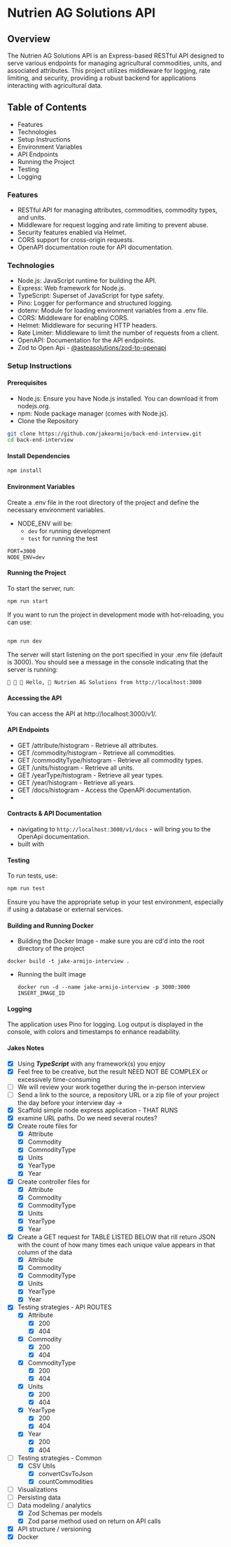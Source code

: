 # Nutrien AG Solutions API
## Overview
The Nutrien AG Solutions API is an Express-based RESTful API designed to serve various endpoints for managing agricultural commodities, units, and associated attributes. This project utilizes middleware for logging, rate limiting, and security, providing a robust backend for applications interacting with agricultural data.

## Table of Contents
- Features
- Technologies
- Setup Instructions
- Environment Variables
- API Endpoints
- Running the Project
- Testing
- Logging

### Features
- RESTful API for managing attributes, commodities, commodity types, and units.
- Middleware for request logging and rate limiting to prevent abuse.
- Security features enabled via Helmet.
- CORS support for cross-origin requests.
- OpenAPI documentation route for API documentation.

### Technologies
- Node.js: JavaScript runtime for building the API.
- Express: Web framework for Node.js.
- TypeScript: Superset of JavaScript for type safety.
- Pino: Logger for performance and structured logging.
- dotenv: Module for loading environment variables from a .env file.
- CORS: Middleware for enabling CORS.
- Helmet: Middleware for securing HTTP headers.
- Rate Limiter: Middleware to limit the number of requests from a client.
- OpenAPI: Documentation for the API endpoints.
- Zod to Open Api - [@asteasolutions/zod-to-openapi](https://www.npmjs.com/package/@asteasolutions/zod-to-openapi)

### Setup Instructions

#### Prerequisites
- Node.js: Ensure you have Node.js installed. You can download it from nodejs.org.
- npm: Node package manager (comes with Node.js).
- Clone the Repository
```bash
git clone https://github.com/jakearmijo/back-end-interview.git
cd back-end-interview
```
#### Install Dependencies
```bash
npm install
```
#### Environment Variables
Create a .env file in the root directory of the project and define the necessary environment variables.
- NODE_ENV will be:
  -  ```dev``` for running development
  -  ```test``` for running the test

```plaintext
PORT=3000
NODE_ENV=dev
```
#### Running the Project
To start the server, run:

```bash
npm run start
```
If you want to run the project in development mode with hot-reloading, you can use:

```bash

npm run dev
```
The server will start listening on the port specified in your .env file (default is 3000).
You should see a message in the console indicating that the server is running:

```bash
🚜 🚜 🚜 Hello, 🌿 Nutrien AG Solutions from http://localhost:3000
```

#### Accessing the API
You can access the API at http://localhost:3000/v1/.

#### API Endpoints
- GET /attribute/histogram - Retrieve all attributes.
- GET /commodity/histogram - Retrieve all commodities.
- GET /commodityType/histogram - Retrieve all commodity types.
- GET /units/histogram - Retrieve all units.
- GET /yearType/histogram - Retrieve all year types.
- GET /year/histogram - Retrieve all years.
- GET /docs/histogram - Access the OpenAPI documentation.
- 
#### Contracts & API Documentation
- navigating to ```http://localhost:3000/v1/docs``` - will bring you to the OpenApi documentation.
- built with 

#### Testing
To run tests, use:

```bash
npm run test
```
Ensure you have the appropriate setup in your test environment, especially if using a database or external services.

#### Building and Running Docker
- Building the Docker Image - make sure you are cd'd into the root directory of the project
```shell
docker build -t jake-armijo-interview .
```
- Running the built image
  ```shell 
  docker run -d --name jake-armijo-interview -p 3000:3000 INSERT_IMAGE_ID
  ```
#### Logging
The application uses Pino for logging. Log output is displayed in the console, with colors and timestamps to enhance readability.


#### Jakes Notes
- [x] Using ***TypeScript*** with any framework(s) you enjoy
- [x] Feel free to be creative, but the result NEED NOT BE COMPLEX or excessively time-consuming
- [ ] We will review your work together during the in-person interview
- [ ] Send a link to the source, a repository URL or a zip file of your project the day before your interview day -> 
- [x] Scaffold simple node express application - THAT RUNS
- [x] examine URL paths. Do we need several routes?
- [x] Create route files for 
  - [x] Attribute
  - [x] Commodity
  - [x] CommodityType
  - [x] Units
  - [x] YearType
  - [x] Year
- [x] Create controller files for 
  - [x] Attribute
  - [x] Commodity
  - [x] CommodityType
  - [x] Units
  - [x] YearType
  - [x] Year
- [x] Create a GET request for TABLE LISTED BELOW that rill return JSON with the count of how many times each unique value appears in that column of the data
  - [x] Attribute
  - [x] Commodity
  - [x] CommodityType
  - [x] Units
  - [x] YearType
  - [x] Year
- [x] Testing strategies - API ROUTES
  - [x] Attribute
    - [x] 200
    - [x] 404
  - [x] Commodity
    - [x] 200
    - [x] 404
  - [x] CommodityType
    - [x] 200
    - [x] 404
  - [x] Units
    - [x] 200
    - [x] 404
  - [x] YearType
    - [x] 200
    - [x] 404
  - [x] Year
    - [x] 200
    - [x] 404
- [ ] Testing strategies - Common
  - [x] CSV Utils
    - [x] convertCsvToJson
    - [x] countCommodities
- [ ] Visualizations
- [ ] Persisting data
- [ ] Data modeling / analytics
  - [x] Zod Schemas per models
  - [x] Zod parse method used on return on API calls
- [x] API structure / versioning
- [x] Docker